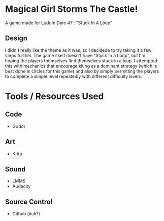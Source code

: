 # Magical Girl Storms The Castle!
A game made for Ludum Dare 47 : "Stuck In A Loop"

## Design

I didn't really like the theme as it was, so I decidede to try taking it a few steps further. The game itself doesn't have "Stuck In a Loop", but I'm hoping the players themselves find themselves stuck in a loop. I attempted this with mechanics that encourage kiting as a dominant strategy (which is best done in circles for this game) and also by simply permitting the players to complete a simple level repeatedly with different difficulty levels.

# Tools / Resources Used
## Code
* Godot
## Art
* Krita
## Sound
* LMMS
* Audacity
## Source Control
* Github (duh?)



